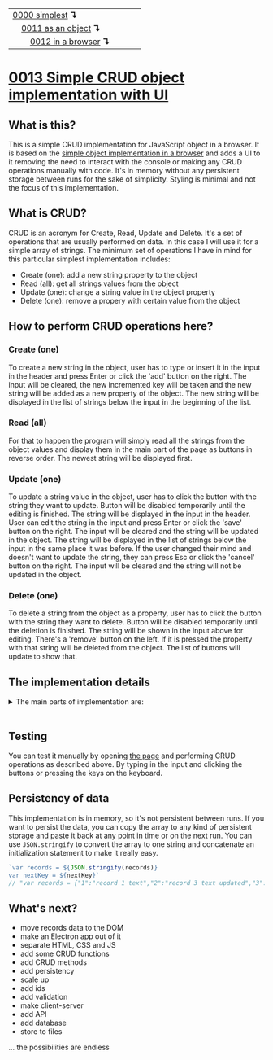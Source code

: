 <table>
  <tr>
    <td><a href="../0000-simplest-for-me/README.md">0000 simplest</a> <b>↴</b></td>
    <td>&nbsp; &nbsp; &nbsp;</td>
    <td></td>
  </tr>
  <tr>
    <td>&nbsp; &nbsp; <a href="../0011-simplest-object/README.md">0011 as an object</a> <b>↴</b></td>
    <td>&nbsp; &nbsp; &nbsp;</td>
    <td></td>
  </tr>
  <tr>
    <td>&nbsp; &nbsp; &nbsp; &nbsp; <a href="../0012-object-in-browser/README.md">0012 in a browser</a> <b>↴</b></td>
    <td>&nbsp; &nbsp; &nbsp;</td>
    <td></td>
  </tr>
</table>

# [0013 Simple CRUD object implementation with UI](https://github.com/UniBreakfast/crud-of-increasing-complexity/blob/master/0013-object-with-ui/README.md)

## What is this?

This is a simple CRUD implementation for JavaScript object in a browser. It is based on the [simple object implementation in a browser](../0012-object-in-browser/README.md) and adds a UI to it removing the need to interact with the console or making any CRUD operations manually with code. It's in memory without any persistent storage between runs for the sake of simplicity. Styling is minimal and not the focus of this implementation.

## What is CRUD?

CRUD is an acronym for Create, Read, Update and Delete. It's a set of operations that are usually performed on data. In this case I will use it for a simple array of strings. The minimum set of operations I have in mind for this particular simplest implementation includes:

- Create (one): add a new string property to the object
- Read (all): get all strings values from the object 
- Update (one): change a string value in the object property
- Delete (one): remove a propery with certain value from the object

## How to perform CRUD operations here?

### Create (one)

To create a new string in the object, user has to type or insert it in the input in the header and press Enter or click the 'add' button on the right. The input will be cleared, the new incremented key will be taken and the new string will be added as a new property of the object. The new string will be displayed in the list of strings below the input in the beginning of the list.

### Read (all)

For that to happen the program will simply read all the strings from the object values and display them in the main part of the page as buttons in reverse order. The newest string will be displayed first.

### Update (one)

To update a string value in the object, user has to click the button with the string they want to update. Button will be disabled temporarily until the editing is finished. The string will be displayed in the input in the header. User can edit the string in the input and press Enter or click the 'save' button on the right. The input will be cleared and the string will be updated in the object. The string will be displayed in the list of strings below the input in the same place it was before. If the user changed their mind and doesn't want to update the string, they can press Esc or click the 'cancel' button on the right. The input will be cleared and the string will not be updated in the object.

### Delete (one)

To delete a string from the object as a property, user has to click the button with the string they want to delete. Button will be disabled temporarily until the deletion is finished. The string will be shown in the input above for editing. There's a 'remove' button on the left. If it is pressed the property with that string will be deleted from the object. The list of buttons will update to show that.


## The implementation details

<details>
  <summary>The main parts of implementation are:</summary><br>

  ### HTML

  ```html
  <header>
    <form id="addForm" action="javascript:">
      <button type="reset">clear</button>
      <input id="addInput" autocomplete="off" autofocus>
      <button>add</button>
    </form>

    <form id="editForm" action="javascript:" hidden>
      <button id="removeBtn" type="reset">remove</button>
      <input id="editInput" autocomplete="off">
      <button>save</button>
      <button id="cancelBtn" type="reset">cancel</button>
    </form>
  </header>

  <main id="main"></main>
  ```

  ### CSS

  ```css
  body {
    margin: 0;
    text-align: center;
  }

  header,
  footer {
    height: 96px;
    background-color: #0009;
    color: #fff;
    display: flex;
    align-items: center;
    justify-content: center;
  }

  main {
    height: calc(100vh - 96px - 96px);
    overflow-y: auto;
  }
  ```

  ### JS

  ```js
  const records = {}
  let nextKey = 1
  let key

  addForm.onsubmit = () => {
    const value = addInput.value.trim()
    if (!value) return
    records[nextKey++] = value
    addForm.reset()
    render()
  }

  main.onclick = e => {
    const btn = e.target.closest('button')
    if (!btn) {
      if (addForm.hidden) switchForms()
      return
    }
    key = btn.dataset.key
    if (editForm.hidden) switchForms()
    else main.querySelector(':disabled').disabled = false
    editInput.value = records[key]
    main.querySelector(`[data-key="${key}"]`).disabled = true
  }

  editForm.onsubmit = () => {
    const value = editInput.value.trim()
    if (!value) return
    records[key] = value
    switchForms()
  }

  cancelBtn.onclick = switchForms

  removeBtn.onclick = () => {
    delete records[key]
    switchForms()
  }

  onkeydown = e => {
    if (e.key === 'Escape' && addForm.hidden) switchForms()
  }

  function switchForms() {
    addForm.hidden = !addForm.hidden
    editForm.hidden = !editForm.hidden
    document.querySelector('form:not([hidden]) input').focus()
    render()
  }

  function render() {
    main.innerHTML = Object.entries(records).map(([key, value]) => `<button data-key="${key}">${value}</button>`).reverse().join('')
  }
  ```

  Full source code is available in a file `index.html` [here](./index.html).

</details><br>

## Testing

You can test it manually by opening [the page](https://unibreakfast.github.io/crud-of-increasing-complexity/0013-object-with-ui) and performing CRUD operations as described above. By typing in the input and clicking the buttons or pressing the keys on the keyboard.

## Persistency of data

This implementation is in memory, so it's not persistent between runs. If you want to persist the data, you can copy the array to any kind of persistent storage and paste it back at any point in time or on the next run. You can use `JSON.stringify` to convert the array to one string and concatenate an initialization statement to make it really easy.

```js
`var records = ${JSON.stringify(records)}
var nextKey = ${nextKey}`
// "var records = {"1":"record 1 text","2":"record 3 text updated","3":"record 4 text"}\nvar nextKey = 5"
```

## What's next?

- move records data to the DOM
- make an Electron app out of it
- separate HTML, CSS and JS
- add some CRUD functions
- add CRUD methods
- add persistency
- scale up
- add ids
- add validation
- make client-server
- add API
- add database
- store to files
  
... the possibilities are endless
